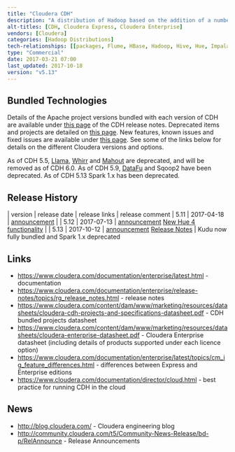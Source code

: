 ```yaml
---
title: "Cloudera CDH"
description: "A distribution of Hadoop based on the addition of a number of closed source products, including Cloudera Manager (for installing and managing clusters) and Cloudera Navigator (for managing metadata and the encryption of data).  Bundled projects tend to lag the open source versions and pull forward more patches than other distributions.  Also comes with a number of add-ons, including ODBC and JDBC drivers for Hive and Impala, and a number of Apache projects that aren't (yet) part of the core CDH distribution.  Available via RPMs, or can be installed using Cloudera Manager (for local installs) or Cloudera Director (for installation on cloud platforms).  Comes in a number of editions including Cloudera Enterprise (under an annual per node or elastic cloud licence model with commercial support) and Cloudera Express (a free version without some enterprise features), with Cloudera Enterprise coming in a range of licence options (listed on the Cloudera website under products) with each including support for different Apache products.  First released in March 2009."
alt-titles: [CDH, Cloudera Express, Cloudera Enterprise]
vendors: [Cloudera]
categories: [Hadoop Distributions]
tech-relationships: [[packages, Flume, HBase, Hadoop, Hive, Hue, Impala, Oozie, Sentry, Cloudera Search, Spark, Sqoop, ZooKeeper, Avro, Crunch, Kite, Parquet, Pig], [packages (but deprecated), Llama, DataFu, Whirr, Mahout, Kudu], [add ons, Accumulo, Kafka, RecordService, Cloudera Navigator], [manageable via, Cloudera Manager, Cloudera Director]]
type: "Commercial"
date: 2017-03-21 07:00
last_updated: 2017-10-18
version: "v5.13"
---
```

## Bundled Technologies

Details of the Apache project versions bundled with each version of CDH are available under [this page](https://www.cloudera.com/documentation/enterprise/release-notes/topics/cdh_vd_cdh_package_tarball.html) of the CDH release notes.  Deprecated items and projects are detailed on [this page](https://www.cloudera.com/documentation/enterprise/release-notes/topics/rg_deprecated.html).  New features, known issues and fixed issues are available under [this page](https://www.cloudera.com/documentation/enterprise/release-notes/topics/rg_release_notes_cdh.html).  See some of the links below for details on the different Cloudera versions and options.

As of CDH 5.5, [Llama](/technologies/llama), [Whirr](/technologies/apache-whirr) and [Mahout](/technologies/apache-mahout) are deprecated, and will be removed as of CDH 6.0.  As of CDH 5.9, [DataFu](/technologies/apache-datafu) and Sqoop2 have been deprecated.  As of CDH 5.13 Spark 1.x has been deprecated.

## Release History

| version | release date | release links | release comment
| 5.11 | 2017-04-18 | [announcement](http://community.cloudera.com/t5/Community-News-Release/Announce-Cloudera-Enterprise-5-11-is-Now-Available/m-p/53808#M170) |
| 5.12 | 2017-07-13 | [announcement](http://community.cloudera.com/t5/Community-News-Release/Cloudera-Enterprise-5-12-is-Now-Available/m-p/57359#M184) [New Hue 4 functionality](http://blog.cloudera.com/blog/2017/08/new-in-cloudera-enterprise-5-12-hue-4-interface-and-query-assistant/) |
| 5.13 | 2017-10-12 | [announcement](http://community.cloudera.com/t5/Community-News-Release/ANNOUNCE-Cloudera-Enterprise-5-13-is-Now-Available/m-p/60879#M200) [Release Notes](https://www.cloudera.com/documentation/enterprise/release-notes/topics/cdh_rn_new_in_cdh_513.html) | Kudu now fully bundled and Spark 1.x deprecated

## Links

* <https://www.cloudera.com/documentation/enterprise/latest.html> - documentation
* <https://www.cloudera.com/documentation/enterprise/release-notes/topics/rg_release_notes.html> - release notes
* <https://www.cloudera.com/content/dam/www/marketing/resources/datasheets/cloudera-cdh-projects-and-specifications-datasheet.pdf> - CDH bundled projects datasheet
* <https://www.cloudera.com/content/dam/www/marketing/resources/datasheets/cloudera-enterprise-datasheet.pdf> - Cloudera Enterprise datasheet (including details of products supported under each licence option)
* <https://www.cloudera.com/documentation/enterprise/latest/topics/cm_ig_feature_differences.html> - differences between Express and Enterprise editions
* <https://www.cloudera.com/documentation/director/cloud.html> - best practice for running CDH in the cloud

## News

* <http://blog.cloudera.com/> - Cloudera engineering blog
* <http://community.cloudera.com/t5/Community-News-Release/bd-p/RelAnnounce> - Release Announcements